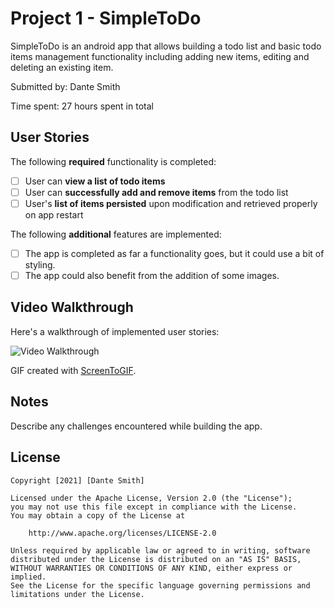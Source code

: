 # Project 1 - SimpleToDo

SimpleToDo is an android app that allows building a todo list and basic todo items management functionality including adding new items, editing and deleting an existing item.

Submitted by: Dante Smith

Time spent: 27 hours spent in total

## User Stories

The following **required** functionality is completed:

* [ ] User can **view a list of todo items**
* [ ] User can **successfully add and remove items** from the todo list
* [ ] User's **list of items persisted** upon modification and retrieved properly on app restart

The following **additional** features are implemented:

* [ ] The app is completed as far a functionality goes, but it could use a bit of styling.
* [ ] The app could also benefit from the addition of some images.

## Video Walkthrough

Here's a walkthrough of implemented user stories:

<img src='https://i.imgur.com/68qoq92.gifv' title='Video Walkthrough' width='' alt='Video Walkthrough' />

GIF created with [ScreenToGIF](http://www.screentogif.com).

## Notes

Describe any challenges encountered while building the app.

## License

    Copyright [2021] [Dante Smith]

    Licensed under the Apache License, Version 2.0 (the "License");
    you may not use this file except in compliance with the License.
    You may obtain a copy of the License at

        http://www.apache.org/licenses/LICENSE-2.0

    Unless required by applicable law or agreed to in writing, software
    distributed under the License is distributed on an "AS IS" BASIS,
    WITHOUT WARRANTIES OR CONDITIONS OF ANY KIND, either express or implied.
    See the License for the specific language governing permissions and
    limitations under the License.
